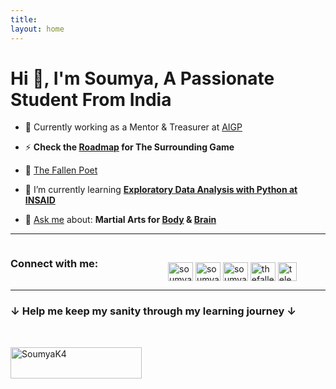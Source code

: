 ```yaml
---
title: 
layout: home
---
```


<h1 >Hi 👋, I'm Soumya, A Passionate Student From India</h1>

- 🔭 Currently working as a Mentor & Treasurer at [AIGP](https://aigp.org.in/)

- ⚡ **Check the [Roadmap](https://soumyak4.github.io/Baduk-Roadmap/) for The Surrounding Game**

- 📄 [The Fallen Poet](https://www.miraquill.com/the_fallen_poet)

- 🌱 I’m currently learning **[Exploratory Data Analysis with Python at INSAID](https://www.insaid.co/certificate-in-data-science-foundation/)**

- 💬 [Ask me](https://t.me/SoumyaK4) about: **Martial Arts for [Body](https://fb.com/WIngChunPalta/) & [Brain](https://soumyak4.github.io/Baduk-Roadmap/)**

<hr class="solid">

<h3 style="width:50%; float:left;">Connect with me:</h3><br>
<p align="left">

<a href="https://linkedin.com/in/soumyak4" target="_blank">
<img align="center" src="https://raw.githubusercontent.com/rahuldkjain/github-profile-readme-generator/master/src/images/icons/Social/linked-in-alt.svg" alt="soumyak4" height="30" width="40" /></a>

<a href="https://fb.com/soumyak4" target="blank">
<img align="center" src="https://raw.githubusercontent.com/rahuldkjain/github-profile-readme-generator/master/src/images/icons/Social/facebook.svg" alt="soumyak4" height="30" width="40" /></a>

<a href="https://instagram.com/soumyak4" target="blank">
<img align="center" src="https://raw.githubusercontent.com/rahuldkjain/github-profile-readme-generator/master/src/images/icons/Social/instagram.svg" alt="soumyak4" height="30" width="40" /></a>

<a href="https://www.youtube.com/c/thefallenpoet" target="_blank">
<img align="center" src="https://raw.githubusercontent.com/rahuldkjain/github-profile-readme-generator/master/src/images/icons/Social/youtube.svg" alt="thefallenpoet" height="30" width="40" /></a>

<a href="https://t.me/SoumyaK4/" target="_blank">
<img align="center" src="https://cdn.iconscout.com/icon/free/png-256/telegram-2752057-2284874.png?f=avif&w=128" alt="telegram" height="30" width="30" /></a>


</p>

<hr class="solid">

<h3 align="left">↓ Help me keep my sanity through my learning journey ↓</h3><br>
<p><a href="https://www.buymeacoffee.com/SoumyaK4"> <img align="left" src="https://cdn.buymeacoffee.com/buttons/v2/default-yellow.png" height="50" width="210" alt="SoumyaK4" /></a></p>
